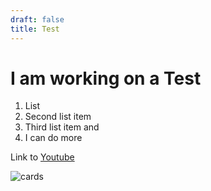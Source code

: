 ```yaml
---
draft: false
title: Test
---
```


# I am working on a Test

1. List
2. Second list item
3. Third list item and
4. I can do more

Link to [Youtube](https://www.youtube.com)

![cards](title_image.jpg)


